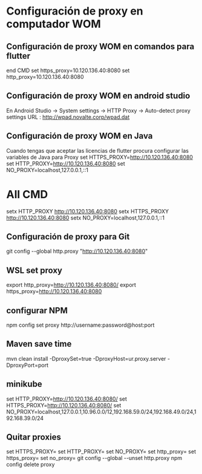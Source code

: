 # Configuración de proxy en computador WOM

## Configuración de proxy WOM en comandos para flutter
end CMD 
set https_proxy=10.120.136.40:8080
set http_proxy=10.120.136.40:8080

## Configuración de proxy WOM en android studio 
En Android Studio -> System settings -> HTTP Proxy ->
Auto-detect proxy settings
URL  : http://wpad.novalte.corp/wpad.dat

## Configuración de proxy WOM en Java
Cuando tengas que aceptar las licencias de flutter procura configurar las variables de Java para Proxy
set HTTPS_PROXY=http://10.120.136.40:8080
set HTTP_PROXY=http://10.120.136.40:8080
set NO_PROXY=localhost,127.0.0.1,::1
# All CMD
setx HTTP_PROXY http://10.120.136.40:8080
setx HTTPS_PROXY http://10.120.136.40:8080
setx NO_PROXY=localhost,127.0.0.1,::1

## Configuración de proxy para Git
git config --global http.proxy "http://10.120.136.40:8080"

## WSL set proxy
export http_proxy=http://10.120.136.40:8080/
export https_proxy=http://10.120.136.40:8080

## configurar NPM 
npm config set proxy http://username:password@host:port

## Maven save time
mvn clean install -DproxySet=true -DproxyHost=ur.proxy.server -DproxyPort=port

## minikube
set HTTP_PROXY=http://10.120.136.40:8080/
set HTTPS_PROXY=http://10.120.136.40:8080/
set NO_PROXY=localhost,127.0.0.1,10.96.0.0/12,192.168.59.0/24,192.168.49.0/24,192.168.39.0/24


## Quitar proxies
set HTTPS_PROXY=
set HTTP_PROXY=
set NO_PROXY=
set http_proxy=
set https_proxy=
set no_proxy=
git config --global --unset http.proxy
npm config delete proxy

